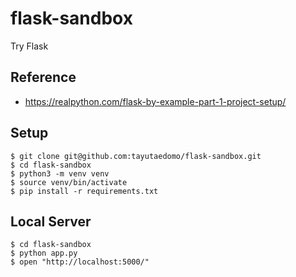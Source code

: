 # flask-sandbox
Try Flask

## Reference
- https://realpython.com/flask-by-example-part-1-project-setup/

## Setup
```
$ git clone git@github.com:tayutaedomo/flask-sandbox.git
$ cd flask-sandbox
$ python3 -m venv venv
$ source venv/bin/activate
$ pip install -r requirements.txt
```

## Local Server
```
$ cd flask-sandbox
$ python app.py
$ open "http://localhost:5000/"
```

